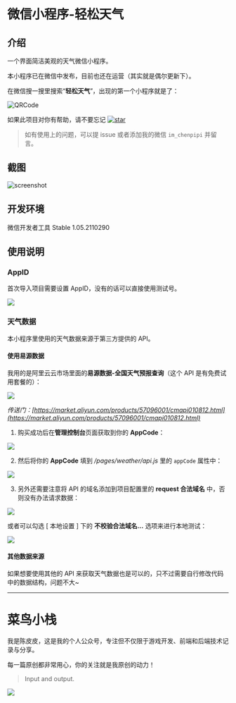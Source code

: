 # 微信小程序-轻松天气

## 介绍

一个界面简洁美观的天气微信小程序。

本小程序已在微信中发布，目前也还在运营（其实就是偶尔更新下）。

在微信搜一搜里搜索“**轻松天气**”，出现的第一个小程序就是了：

![QRCode](https://gitee.com/ifaswind/image-storage/raw/master/repositories/miniprogram-easyweather/search.jpg)

如果此项目对你有帮助，请不要忘记 [![star](https://gitee.com/ifaswind/miniprogram-easyweather/badge/star.svg?theme=dark)](https://gitee.com/ifaswind/miniprogram-easyweather/stargazers)

> 如有使用上的问题，可以提 issue 或者添加我的微信 `im_chenpipi` 并留言。



## 截图

![screenshot](https://gitee.com/ifaswind/image-storage/raw/master/repositories/miniprogram-easyweather/screenshot.png)



## 开发环境

微信开发者工具 Stable 1.05.2110290



## 使用说明

### AppID

首次导入项目需要设置 AppID，没有的话可以直接使用测试号。

![](https://gitee.com/ifaswind/image-storage/raw/master/repositories/miniprogram-easyweather/guide-import.png)



### 天气数据

本小程序里使用的天气数据来源于第三方提供的 API。



#### 使用易源数据

我用的是阿里云云市场里面的**易源数据-全国天气预报查询**（这个 API 是有免费试用套餐的）：

![](https://gitee.com/ifaswind/image-storage/raw/master/repositories/miniprogram-easyweather/guide-market.png)

*传送门：[https://market.aliyun.com/products/57096001/cmapi010812.html](https://market.aliyun.com/products/57096001/cmapi010812.html)*



1. 购买成功后在**管理控制台**页面获取到你的 **AppCode**：

![](https://gitee.com/ifaswind/image-storage/raw/master/repositories/miniprogram-easyweather/guide-get-app-code.png)



2. 然后将你的 **AppCode** 填到 */pages/weather/api.js* 里的 `appCode` 属性中：

![](https://gitee.com/ifaswind/image-storage/raw/master/repositories/miniprogram-easyweather/guide-fill-app-code.png)



3. 另外还需要注意将 API 的域名添加到项目配置里的 **request 合法域名** 中，否则没有办法请求数据：

![](https://gitee.com/ifaswind/image-storage/raw/master/repositories/miniprogram-easyweather/guide-domain.png)

或者可以勾选 [ 本地设置 ] 下的 **不校验合法域名...** 选项来进行本地测试：

![](https://gitee.com/ifaswind/image-storage/raw/master/repositories/miniprogram-easyweather/guide-domain-2.png)



#### 其他数据来源

如果想要使用其他的 API 来获取天气数据也是可以的，只不过需要自行修改代码中的数据结构，问题不大~



---



# 菜鸟小栈

我是陈皮皮，这是我的个人公众号，专注但不仅限于游戏开发、前端和后端技术记录与分享。

每一篇原创都非常用心，你的关注就是我原创的动力！

> Input and output.

![](https://gitee.com/ifaswind/image-storage/raw/master/weixin/official-account.png)